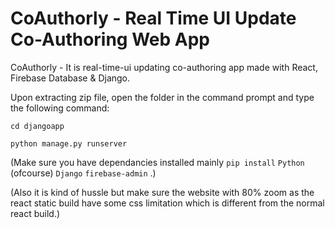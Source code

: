 # CoAuthorly - Real Time UI Update Co-Authoring Web App
CoAuthorly -  It is real-time-ui updating co-authoring app made with React, Firebase Database &amp; Django.


Upon extracting zip file, open the folder in the command prompt and type the following command:

```cd djangoapp```

```python manage.py runserver```


(Make sure you have dependancies installed mainly ```pip install``` ```Python``` (ofcourse) ```Django``` ```firebase-admin``` .)

(Also it is kind of hussle but make sure the website with 80% zoom as the react static build have some css limitation which is different from the normal react build.)
